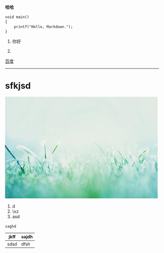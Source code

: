 **哈哈**

    void main()
    {
        printf("Hello, Markdown.");
    }

1. 你好 

2. 

[百度](https://www.baidu.com)

******
# sfkjsd

![](u=1287814793,457485829&fm=26&gp=0.jpg)

1. d
2. \xz
3. asd

`saghd `

| jkff | sajdh |
| ---- | ----- |
|sdsd  |dfsh|